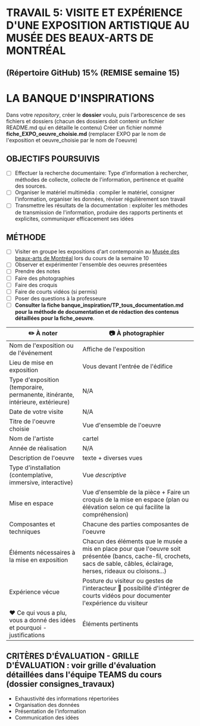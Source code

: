 # TRAVAIL 5: VISITE ET EXPÉRIENCE D'UNE EXPOSITION ARTISTIQUE AU MUSÉE DES BEAUX-ARTS DE MONTRÉAL

## (Répertoire GitHub) 15% (REMISE semaine 15)

# LA BANQUE D'INSPIRATIONS
 Dans votre *repository*, créer le **dossier** voulu, puis l'arborescence de ses fichiers et dossiers (chacun des dossiers doit contenir un fichier README.md qui en détaille le contenu)
 Créer un fichier nommé **fiche_EXPO_oeuvre_choisie.md** (remplacer EXPO par le nom de l'exposition et oeuvre_choisie par le nom de l'oeuvre)
 
## OBJECTIFS POURSUIVIS
- [ ] Effectuer la recherche documentaire: Type d'information à rechercher, méthodes de collecte, collecte de l'information, pertinence et qualité des sources.
- [ ] Organiser le matériel multimédia : compiler le matériel, consigner l'information, organiser les données, réviser régulièrement son travail
- [ ] Transmettre les résultats de la documentation : exploiter les méthodes de transmission de l'information, produire des rapports pertinents et explicites, communiquer efficacement ses idées
      
## MÉTHODE 
- [ ] Visiter en groupe les expositions d'art contemporain au [Musée des beaux-arts de Montréal](https://www.mbam.qc.ca/fr/)  lors du cours de la semaine 10
- [ ] Observer et expérimenter l'ensemble des oeuvres présentées
- [ ] Prendre des notes
- [ ] Faire des photographies
- [ ] Faire des croquis
- [ ] Faire de courts vidéos (si permis)
- [ ] Poser des questions à la professeure
- [ ] **Consulter la fiche banque_inspiration/TP_tous_documentation.md pour la méthode de documentation et de rédaction des contenus détaillées pour la fiche_oeuvre**.
      
|:pencil2: À noter  | :camera: À photographier | 
| ---     | ---             | 
| Nom de l'exposition ou de l'événement|Affiche de l'exposition|
| Lieu de mise en exposition    | Vous devant l'entrée de l'édifice| 
| Type d'exposition (temporaire, permanente, itinérante, intérieure, extérieure)    | N/A | 
| Date de votre visite    | N/A           | 
| Titre de l'oeuvre choisie| Vue d'ensemble de l'oeuvre  | 
| Nom de l'artiste   | cartel      | 
| Année de réalisation     |   N/A        | 
| Description de l'oeuvre   | texte + diverses vues          | 
| Type d'installation (contemplative, immersive, interactive) | Vue *descriptive*             | 
| Mise en espace   | Vue d'ensemble de la pièce + Faire un croquis de la mise en espace (plan ou élévation selon ce qui facilite la compréhension)        | 
| Composantes et techniques     | Chacune des parties composantes de l'oeuvre
| Éléments nécessaires à la mise en exposition   | Chacun des éléments que le musée a mis en place pour que l'oeuvre soit présentée (bancs, cache-fil, crochets, sacs de sable, câbles, éclairage, herses, rideaux ou cloisons...)            | 
| Expérience vécue     | Posture du visiteur ou gestes de l'interacteur :movie_camera: possibilité d'intégrer de courts vidéos pour documenter l'expérience du visiteur        | 
| :heart: Ce qui vous a plu, vous a donné des idées et pourquoi - justifications   | Éléments pertinents       | 



## CRITÈRES D'ÉVALUATION - GRILLE D'ÉVALUATION : voir grille d'évaluation détaillées dans l'équipe TEAMS du cours (dossier consignes_travaux)
- Exhaustivité des informations répertoriées
- Organisation des données
- Présentation de l'information
- Communication des idées
